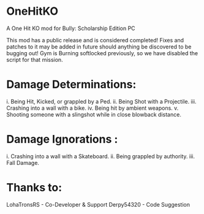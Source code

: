 # OneHitKO
A One Hit KO mod for Bully: Scholarship Edition PC

This mod has a public release and is considered completed! 
Fixes and patches to it may be added in future should anything be discovered to be bugging out! 
Gym is Burning softlocked previously, so we have disabled the script for that mission. 


# Damage Determinations:
i.    Being Hit, Kicked, or grappled by a Ped.
ii.   Being Shot with a Projectile.
iii.  Crashing into a wall with a bike.
iv.   Being hit by ambient weapons.
v.    Shooting someone with a slingshot while in close blowback distance.

# Damage Ignorations :
i.    Crashing into a wall with a Skateboard.
ii.   Being grappled by authority.
iii.  Fall Damage.


# Thanks to: 
LohaTronsRS - Co-Developer & Support
Derpy54320 - Code Suggestion
